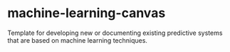 # machine-learning-canvas
Template for developing new or documenting existing predictive systems that are based on machine learning techniques.
